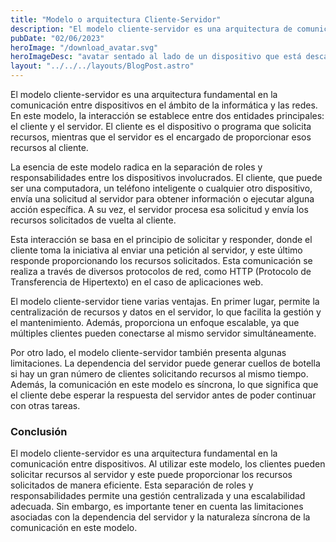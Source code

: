 ```yaml
---
title: "Modelo o arquitectura Cliente-Servidor"
description: "El modelo cliente-servidor es una arquitectura de comunicación donde un cliente solicita recursos y un servidor los envía en respuesta."
pubDate: "02/06/2023"
heroImage: "/download_avatar.svg"
heroImageDesc: "avatar sentado al lado de un dispositivo que está descargando un archivo"
layout: "../../../layouts/BlogPost.astro"
---
```


El modelo cliente-servidor es una arquitectura fundamental en la comunicación entre dispositivos en el ámbito de la informática y las redes. En este modelo, la interacción se establece entre dos entidades principales: el cliente y el servidor. El cliente es el dispositivo o programa que solicita recursos, mientras que el servidor es el encargado de proporcionar esos recursos al cliente.

La esencia de este modelo radica en la separación de roles y responsabilidades entre los dispositivos involucrados. El cliente, que puede ser una computadora, un teléfono inteligente o cualquier otro dispositivo, envía una solicitud al servidor para obtener información o ejecutar alguna acción específica. A su vez, el servidor procesa esa solicitud y envía los recursos solicitados de vuelta al cliente.

Esta interacción se basa en el principio de solicitar y responder, donde el cliente toma la iniciativa al enviar una petición al servidor, y este último responde proporcionando los recursos solicitados. Esta comunicación se realiza a través de diversos protocolos de red, como HTTP (Protocolo de Transferencia de Hipertexto) en el caso de aplicaciones web.

El modelo cliente-servidor tiene varias ventajas. En primer lugar, permite la centralización de recursos y datos en el servidor, lo que facilita la gestión y el mantenimiento. Además, proporciona un enfoque escalable, ya que múltiples clientes pueden conectarse al mismo servidor simultáneamente.

Por otro lado, el modelo cliente-servidor también presenta algunas limitaciones. La dependencia del servidor puede generar cuellos de botella si hay un gran número de clientes solicitando recursos al mismo tiempo. Además, la comunicación en este modelo es síncrona, lo que significa que el cliente debe esperar la respuesta del servidor antes de poder continuar con otras tareas.

### Conclusión

El modelo cliente-servidor es una arquitectura fundamental en la comunicación entre dispositivos. Al utilizar este modelo, los clientes pueden solicitar recursos al servidor y este puede proporcionar los recursos solicitados de manera eficiente. Esta separación de roles y responsabilidades permite una gestión centralizada y una escalabilidad adecuada. Sin embargo, es importante tener en cuenta las limitaciones asociadas con la dependencia del servidor y la naturaleza síncrona de la comunicación en este modelo.